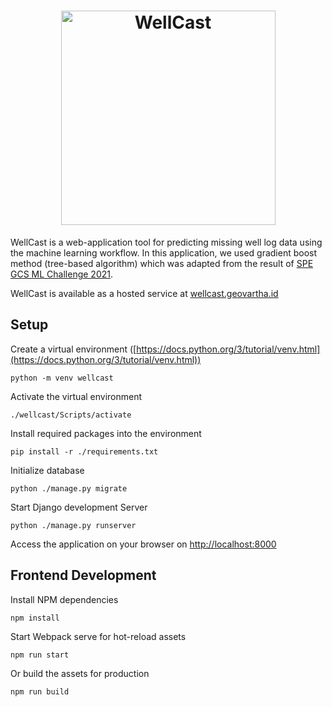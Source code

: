 <h1 align="center"><img width="343" src="https://wellcast.geovartha.id/static/img/by-geov.png" alt="WellCast"></h1>

WellCast is a web-application tool for predicting missing well log data using the machine learning workflow. In this application, we used gradient boost method (tree-based algorithm) which was adapted from the result of [SPE GCS ML Challenge 2021](https://github.com/Geovartha/spe-gcs-ml-challenge-2021-/blob/main/spe_gcs_ml_challenge_2021.ipynb).

WellCast is available as a hosted service at [wellcast.geovartha.id](https://wellcast.geovartha.id/)

## Setup

Create a virtual environment ([https://docs.python.org/3/tutorial/venv.html](https://docs.python.org/3/tutorial/venv.html))
```
python -m venv wellcast
```
Activate the virtual environment
```
./wellcast/Scripts/activate
```
Install required packages into the environment
```
pip install -r ./requirements.txt
```
Initialize database
```
python ./manage.py migrate
```
Start Django development Server
```
python ./manage.py runserver
```
Access the application on your browser on [http://localhost:8000](http://localhost:8000)

## Frontend Development
Install NPM dependencies
```
npm install
```
Start Webpack serve for hot-reload assets
```
npm run start
```
Or build the assets for production
```
npm run build
```